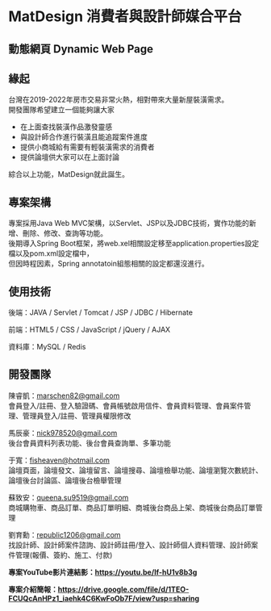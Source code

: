 # MatDesign 消費者與設計師媒合平台
## 動態網頁 Dynamic Web Page

## 緣起

台灣在2019-2022年房市交易非常火熱，相對帶來大量新屋裝潢需求。  
開發團隊希望建立一個能夠讓大家  
  * 在上面查找裝潢作品激發靈感  
  * 與設計師合作進行裝潢且能追蹤案件進度
  * 提供小商城給有需要有輕裝潢需求的消費者
  * 提供論壇供大家可以在上面討論  

綜合以上功能，MatDesign就此誕生。

## 專案架構

專案採用Java Web MVC架構，以Servlet、JSP以及JDBC技術，實作功能的新增、刪除、修改、查詢等功能。  
後期導入Spring Boot框架，將web.xel相關設定移至application.properties設定檔以及pom.xml設定檔中，  
但因時程因素，Spring annotatoin組態相關的設定都還沒進行。

## 使用技術 
後端：JAVA / Servlet / Tomcat / JSP / JDBC / Hibernate 

前端：HTML5 / CSS / JavaScript / jQuery / AJAX  

資料庫：MySQL / Redis

## 開發團隊

陳睿凱：marschen82@gmail.com  
會員登入/註冊、登入驗證碼、會員帳號啟用信件、會員資料管理、會員案件管理、管理員登入/註冊、管理員權限修改

馬辰豪：nick978520@gmail.com  
後台會員資料列表功能、後台會員查詢單、多筆功能

于寬：fisheaven@hotmail.com  
論壇頁面，論壇發文、論壇留言、論壇搜尋、論壇檢舉功能、論壇瀏覽次數統計、論壇後台討論區、論壇後台檢舉管理

蘇致安：queena.su9519@gmail.com  
商城購物車、商品訂單、商品訂單明細、商城後台商品上架、商城後台商品訂單管理

劉育勳：republic1206@gmail.com  
找設計師、設計師案件諮詢、設計師註冊/登入、設計師個人資料管理、設計師案件管理(報價、簽約、施工、付款)



**專案YouTube影片連結影：https://youtu.be/lf-hU1v8b3g**

**專案介紹簡報：https://drive.google.com/file/d/1TEO-FCUQcAnHPz1_iaehk4C6KwFoOb7F/view?usp=sharing**

